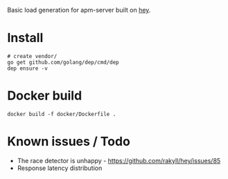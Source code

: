 Basic load generation for apm-server built on [hey](https://github.com/rakyll/hey).

# Install

```
# create vendor/
go get github.com/golang/dep/cmd/dep
dep ensure -v
```

# Docker build

```
docker build -f docker/Dockerfile .
```

# Known issues / Todo

* The race detector is unhappy - https://github.com/rakyll/hey/issues/85
* Response latency distribution
